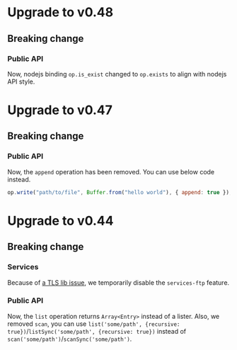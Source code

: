 # Upgrade to v0.48

## Breaking change

### Public API

Now, nodejs binding `op.is_exist` changed to `op.exists` to align with nodejs API style.

# Upgrade to v0.47

## Breaking change

### Public API

Now, the `append` operation has been removed. You can use below code instead.

```js
op.write("path/to/file", Buffer.from("hello world"), { append: true });
```

# Upgrade to v0.44

## Breaking change

### Services

Because of [a TLS lib issue](https://github.com/apache/opendal/issues/3650), we temporarily disable the `services-ftp` feature.

### Public API

Now, the `list` operation returns `Array<Entry>` instead of a lister.
Also, we removed `scan`, you can use `list('some/path', {recursive: true})`/`listSync('some/path', {recursive: true})` instead of `scan('some/path')`/`scanSync('some/path')`.
